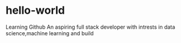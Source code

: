# hello-world
Learning Github
An aspiring full stack developer with intrests in data science,machine learning and build
